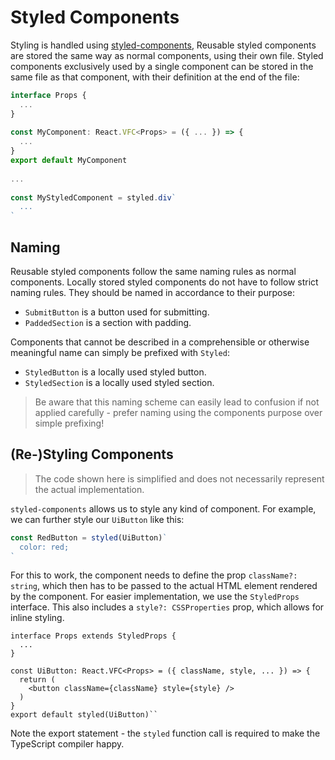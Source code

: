 # Styled Components

Styling is handled using [styled-components](https://styled-components.com/),
Reusable styled components are stored the same way as normal components, using their own file.
Styled components exclusively used by a single component can be stored in the  same file as that component, with their definition at the end of the file:

```ts
interface Props {
  ...
}
 
const MyComponent: React.VFC<Props> = ({ ... }) => {
  ...
}
export default MyComponent
 
...
 
const MyStyledComponent = styled.div`
  ...
`
```

## Naming

Reusable styled components follow the same naming rules as normal components.
Locally stored styled components do not have to follow strict naming rules. They should be named in accordance to their purpose:

- `SubmitButton` is a button used for submitting.
- `PaddedSection` is a section with padding.

Components that cannot be described in a comprehensible or otherwise meaningful name can simply be prefixed with `Styled`:

- `StyledButton` is a locally used styled button.
- `StyledSection` is a locally used styled section.

> Be aware that this naming scheme can easily lead to confusion if not  applied carefully - prefer naming using the components purpose over  simple prefixing!

## (Re-)Styling Components

> The code shown here is simplified and does not necessarily represent the actual implementation.

`styled-components` allows us to style any kind of component. For example, we can further style our `UiButton` like this:

```ts
const RedButton = styled(UiButton)`
  color: red;
`
```

For this to work, the component needs to define the prop `className?: string`, which then has to be passed to the actual HTML element rendered by the component. For easier implementation, we use the `StyledProps` interface. This also includes a `style?: CSSProperties` prop, which allows for inline styling.

```tsx
interface Props extends StyledProps {
  ...
}
    
const UiButton: React.VFC<Props> = ({ className, style, ... }) => {
  return (
    <button className={className} style={style} />
  )
}
export default styled(UiButton)``
```

Note the export statement - the `styled` function call is required to make the TypeScript compiler happy.

